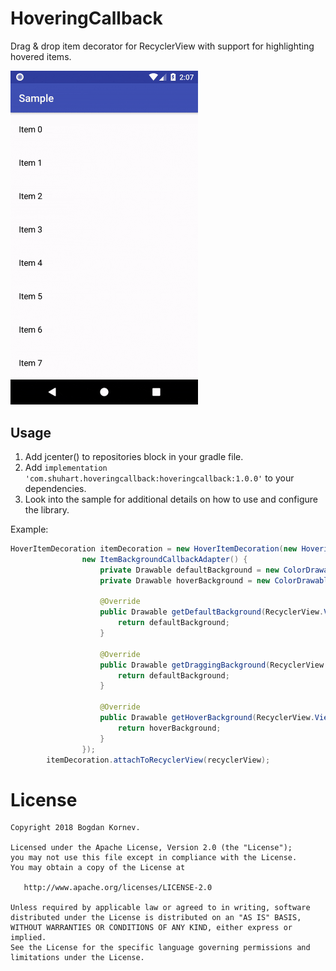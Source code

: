 # HoveringCallback
Drag & drop item decorator for RecyclerView with support for highlighting hovered items.

<img src="/images/demo.gif" alt="Sample" width="300px" />

Usage
-----

1. Add jcenter() to repositories block in your gradle file.
2. Add `implementation 'com.shuhart.hoveringcallback:hoveringcallback:1.0.0'` to your dependencies.
3. Look into the sample for additional details on how to use and configure the library.

Example:

```java
HoverItemDecoration itemDecoration = new HoverItemDecoration(new HoveringCallback(),
                new ItemBackgroundCallbackAdapter() {
                    private Drawable defaultBackground = new ColorDrawable(Color.WHITE);
                    private Drawable hoverBackground = new ColorDrawable(Color.parseColor("#e9effb"));

                    @Override
                    public Drawable getDefaultBackground(RecyclerView.ViewHolder viewHolder) {
                        return defaultBackground;
                    }

                    @Override
                    public Drawable getDraggingBackground(RecyclerView.ViewHolder viewHolder) {
                        return defaultBackground;
                    }

                    @Override
                    public Drawable getHoverBackground(RecyclerView.ViewHolder viewHolder) {
                        return hoverBackground;
                    }
                });
        itemDecoration.attachToRecyclerView(recyclerView);
```
License
=======

    Copyright 2018 Bogdan Kornev.

    Licensed under the Apache License, Version 2.0 (the "License");
    you may not use this file except in compliance with the License.
    You may obtain a copy of the License at

       http://www.apache.org/licenses/LICENSE-2.0

    Unless required by applicable law or agreed to in writing, software
    distributed under the License is distributed on an "AS IS" BASIS,
    WITHOUT WARRANTIES OR CONDITIONS OF ANY KIND, either express or implied.
    See the License for the specific language governing permissions and
    limitations under the License.
